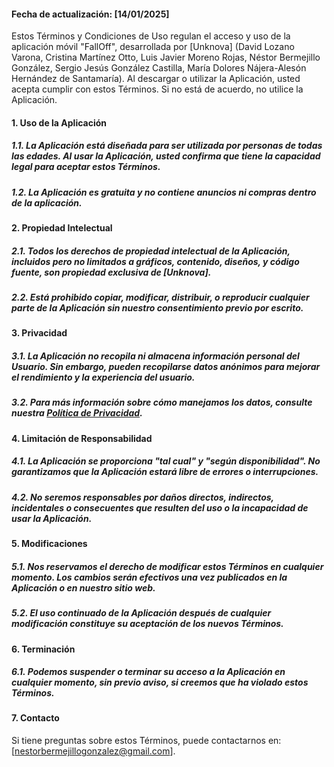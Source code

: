 #### Fecha de actualización: [14/01/2025]

Estos Términos y Condiciones de Uso regulan el acceso y uso de la aplicación móvil "FallOff", desarrollada por [Unknova] (David Lozano Varona, Cristina Martínez Otto, Luis Javier Moreno Rojas, Néstor Bermejillo González, Sergio Jesús González Castilla, María Dolores Nájera-Alesón Hernández de Santamaría). Al descargar o utilizar la Aplicación, usted acepta cumplir con estos Términos. Si no está de acuerdo, no utilice la Aplicación.

#### 1. Uso de la Aplicación
##### 1.1. La Aplicación está diseñada para ser utilizada por personas de todas las edades. Al usar la Aplicación, usted confirma que tiene la capacidad legal para aceptar estos Términos.

##### 1.2. La Aplicación es gratuita y no contiene anuncios ni compras dentro de la aplicación.

#### 2. Propiedad Intelectual
##### 2.1. Todos los derechos de propiedad intelectual de la Aplicación, incluidos pero no limitados a gráficos, contenido, diseños, y código fuente, son propiedad exclusiva de [Unknova].

##### 2.2. Está prohibido copiar, modificar, distribuir, o reproducir cualquier parte de la Aplicación sin nuestro consentimiento previo por escrito.

#### 3. Privacidad
##### 3.1. La Aplicación no recopila ni almacena información personal del Usuario. Sin embargo, pueden recopilarse datos anónimos para mejorar el rendimiento y la experiencia del usuario.

##### 3.2. Para más información sobre cómo manejamos los datos, consulte nuestra [Política de Privacidad](https://github.com/Chavid72/Aplicaciones/blob/main/PrivacyPolicy.md).

#### 4. Limitación de Responsabilidad
##### 4.1. La Aplicación se proporciona "tal cual" y "según disponibilidad". No garantizamos que la Aplicación estará libre de errores o interrupciones.

##### 4.2. No seremos responsables por daños directos, indirectos, incidentales o consecuentes que resulten del uso o la incapacidad de usar la Aplicación.

#### 5. Modificaciones
##### 5.1. Nos reservamos el derecho de modificar estos Términos en cualquier momento. Los cambios serán efectivos una vez publicados en la Aplicación o en nuestro sitio web.

##### 5.2. El uso continuado de la Aplicación después de cualquier modificación constituye su aceptación de los nuevos Términos.

#### 6. Terminación
##### 6.1. Podemos suspender o terminar su acceso a la Aplicación en cualquier momento, sin previo aviso, si creemos que ha violado estos Términos.

#### 7. Contacto
Si tiene preguntas sobre estos Términos, puede contactarnos en: [nestorbermejillogonzalez@gmail.com].
